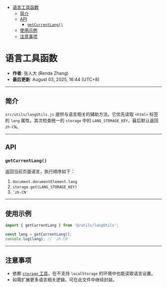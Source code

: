 <!-- START doctoc generated TOC please keep comment here to allow auto update -->
<!-- DON'T EDIT THIS SECTION, INSTEAD RE-RUN doctoc TO UPDATE -->

- [语言工具函数](#%E8%AF%AD%E8%A8%80%E5%B7%A5%E5%85%B7%E5%87%BD%E6%95%B0)
  - [简介](#%E7%AE%80%E4%BB%8B)
  - [API](#api)
    - [`getCurrentLang()`](#getcurrentlang)
  - [使用示例](#%E4%BD%BF%E7%94%A8%E7%A4%BA%E4%BE%8B)
  - [注意事项](#%E6%B3%A8%E6%84%8F%E4%BA%8B%E9%A1%B9)

<!-- END doctoc generated TOC please keep comment here to allow auto update -->

# 语言工具函数

- **作者**: 张人大 (Renda Zhang)
- **最后更新**: August 03, 2025, 16:44 (UTC+8)

---

## 简介

`src/utils/langUtils.js` 提供与语言相关的辅助方法。它优先读取 `<html>` 标签的 `lang` 属性，其次检查统一的 `storage` 中的 `LANG_STORAGE_KEY`，最后默认返回 `zh-CN`。

---

## API

### `getCurrentLang()`

返回当前页面语言，执行顺序如下：

1. `document.documentElement.lang`
2. `storage.get(LANG_STORAGE_KEY)`
3. `'zh-CN'`

---

## 使用示例

```js
import { getCurrentLang } from '@/utils/langUtils';

const lang = getCurrentLang();
console.log(lang); // 'zh-CN'
```

---

## 注意事项

 - 依赖 [`storage` 工具](./STORAGE_UTILS.md)，在不支持 `localStorage` 的环境中也能读取语言设置。
- 如需扩展更多语言相关逻辑，可在此文件中继续封装。
